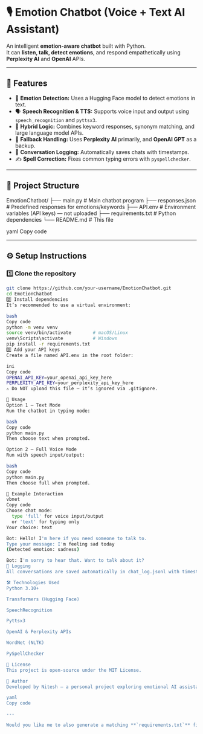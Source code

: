 # 🎙️ Emotion Chatbot (Voice + Text AI Assistant)

An intelligent **emotion-aware chatbot** built with Python.  
It can **listen, talk, detect emotions**, and respond empathetically using **Perplexity AI** and **OpenAI** APIs.

---

## 🚀 Features

- 🧠 **Emotion Detection:** Uses a Hugging Face model to detect emotions in text.  
- 🗣️ **Speech Recognition & TTS:** Supports voice input and output using `speech_recognition` and `pyttsx3`.  
- 🤖 **Hybrid Logic:** Combines keyword responses, synonym matching, and large language model APIs.  
- 🔄 **Fallback Handling:** Uses **Perplexity AI** primarily, and **OpenAI GPT** as a backup.  
- 💾 **Conversation Logging:** Automatically saves chats with timestamps.  
- ✍️ **Spell Correction:** Fixes common typing errors with `pyspellchecker`.

---

## 🧩 Project Structure

EmotionChatbot/
├── main.py # Main chatbot program
├── responses.json # Predefined responses for emotions/keywords
├── API.env # Environment variables (API keys) — not uploaded
├── requirements.txt # Python dependencies
└── README.md # This file

yaml
Copy code

---

## ⚙️ Setup Instructions

### 1️⃣ Clone the repository
```bash
git clone https://github.com/your-username/EmotionChatbot.git
cd EmotionChatbot
2️⃣ Install dependencies
It’s recommended to use a virtual environment:

bash
Copy code
python -m venv venv
source venv/bin/activate        # macOS/Linux
venv\Scripts\activate           # Windows
pip install -r requirements.txt
3️⃣ Add your API keys
Create a file named API.env in the root folder:

ini
Copy code
OPENAI_API_KEY=your_openai_api_key_here
PERPLEXITY_API_KEY=your_perplexity_api_key_here
⚠️ Do NOT upload this file — it’s ignored via .gitignore.

🧠 Usage
Option 1 — Text Mode
Run the chatbot in typing mode:

bash
Copy code
python main.py
Then choose text when prompted.

Option 2 — Full Voice Mode
Run with speech input/output:

bash
Copy code
python main.py
Then choose full when prompted.

🧩 Example Interaction
vbnet
Copy code
Choose chat mode:
  type 'full' for voice input/output
  or 'text' for typing only
Your choice: text

Bot: Hello! I'm here if you need someone to talk to.
Type your message: I'm feeling sad today
(Detected emotion: sadness)

Bot: I'm sorry to hear that. Want to talk about it?
💬 Logging
All conversations are saved automatically in chat_log.jsonl with timestamps.

🛠️ Technologies Used
Python 3.10+

Transformers (Hugging Face)

SpeechRecognition

Pyttsx3

OpenAI & Perplexity APIs

WordNet (NLTK)

PySpellChecker

🧾 License
This project is open-source under the MIT License.

🌟 Author
Developed by Nitesh — a personal project exploring emotional AI assistants.

yaml
Copy code

---

Would you like me to also generate a matching **`requirements.txt`** file (so others can install dependencies easily)?